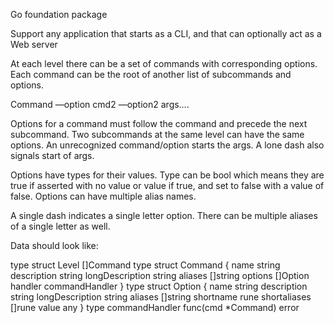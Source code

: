 Go foundation package

Support any application that starts as a CLI, and  that can optionally act as a Web server

At each level there can be a set of commands with corresponding options. Each command can be the root of another list of subcommands and options. 

Command —option <value> cmd2 —option2 args….   

Options for a command must follow the command and precede the next subcommand. Two subcommands at the same level can have the same options. An unrecognized command/option starts the args. A lone dash also signals start of args. 

Options have types for their values. Type can be bool which means they are true if asserted with no value or value if true, and set to false with a value of false. Options can have multiple alias names. 

A single dash indicates a single letter option. There can be multiple aliases of a single letter as well. 

Data should look like:

type struct Level []Command
type struct Command {
	name string
	description string
	longDescription string
	aliases []string
	options []Option
	handler commandHandler
}
type struct Option {
	name string
	description string
	longDescription string
	aliases []string
	shortname rune
	shortaliases []rune
	value any
}
type commandHandler func(cmd *Command) error 